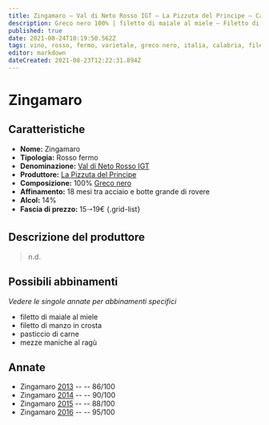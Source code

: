 ```yaml
---
title: Zingamaro – Val di Neto Rosso IGT – La Pizzuta del Principe – Calabria (IT) – 15🠒19€ – 3★-5★
description: Greco nero 100% | filetto di maiale al miele – Filetto di manzo in crosta – Pasticcio di carne – Mezze maniche al ragù
published: true
date: 2021-08-24T10:19:50.562Z
tags: vino, rosso, fermo, varietale, greco nero, italia, calabria, filetto di maiale al miele, filetto di manzo in crosta, pasticcio di carne, mezze maniche al ragù, 15🠒19€, 5 stelle
editor: markdown
dateCreated: 2021-08-23T12:22:31.894Z
---
```


 # Zingamaro

## Caratteristiche
- **Nome:** Zingamaro
- **Tipologia:** Rosso fermo
- **Denominazione:** [Val di Neto Rosso IGT](/denominazioni/Italia/Calabria/IGT/Val-di-Neto-Rosso)
- **Produttore:** [La Pizzuta del Principe](/produttori/Italia/Calabria/La-Pizzuta-del-Principe)
- **Composizione:** 100% [Greco nero](/vitigni/Italia/bacca-nera/greco-nero)
- **Affinamento:** 18 mesi tra acciaio e botte grande di rovere
- **Alcol:** 14%
- **Fascia di prezzo:** 15🠒19€
{.grid-list}

## Descrizione del produttore

> n.d.

## Possibili abbinamenti
*Vedere le singole annate per abbinamenti specifici*

- filetto di maiale al miele
- filetto di manzo in crosta
-  pasticcio di carne 
-  mezze maniche al ragù

## Annate
- Zingamaro [2013](vini/Italia/Calabria/La-Pizzuta-del-Principe/Zingamaro/2013) -- <span class="star-3"></span> -- 86/100
- Zingamaro [2014](vini/Italia/Calabria/La-Pizzuta-del-Principe/Zingamaro/2014) -- <span class="star-4"></span> -- 90/100
- Zingamaro [2015](vini/Italia/Calabria/La-Pizzuta-del-Principe/Zingamaro/2015) -- <span class="star-3"></span> -- 88/100
- Zingamaro [2016](vini/Italia/Calabria/La-Pizzuta-del-Principe/Zingamaro/2016) -- <span class="star-5"></span> -- 95/100